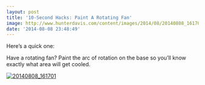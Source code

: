 ```yaml
---
layout: post
title: '10-Second Hacks: Paint A Rotating Fan'
image: http://www.hunterdavis.com/content/images/2014/08/20140808_161701.jpg
date: '2014-08-08 23:48:49'
---
```



Here’s a quick one:

Have a rotating fan? Paint the arc of rotation on the base so you’ll know exactly what area will get cooled.

[![20140808_161701](http://www.hunterdavis.com/content/images/2014/08/20140808_161701.jpg)](http://www.hunterdavis.com/content/images/2014/08/20140808_161701.jpg)


